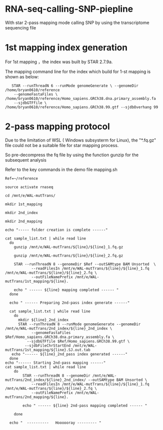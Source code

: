 # RNA-seq-calling-SNP-piepline

With star 2-pass mapping mode calling SNP by using the transcriptome sequencing file

# 1st mapping index generation

For 1st mapping ，the index was built by STAR 2.7.9a. 

The mapping command line for the index which build for 1-st mapping is shown as below:
       
       STAR --runThreadN 6 --runMode genomeGenerate \ --genomeDir /home/bryan0610/reference 
        --genomeFastaFiles \ /home/bryan0610/reference/Homo_sapiens.GRCh38.dna.primary_assembly.fa 
        --sjdbGTFfile \ /home/bryan0610/reference/Homo_sapiens.GRCh38.99.gtf --sjdbOverhang 99
# 2-pass mapping protocol
Due to the limitation of WSL ( Windows subsysterm for Linux), 
the "*.fq.gz" file could not be a suitable file for star mapping process. 

So pre-decompress the fq file by using the function gunzip for the subsequent analysis

Refer to the key commands in the demo file mapping.sh


    Ref=~/reference

    source activate rnaseq

    cd /mnt/e/WAL-mutTrans/

    mkdir 1st_mapping

    mkdir 2nd_index

    mkdir 2nd_mapping

    echo "----- folder creation is complete ------"

    cat sample_list.txt | while read line
      do
        gunzip /mnt/e/WAL-mutTrans/${line}/${line}_1.fq.gz
   
        gunzip /mnt/e/WAL-mutTrans/${line}/${line}_2.fq.gz
   
        STAR --runThreadN 8 --genomeDir $Ref --outSAMtype BAM Unsorted  \
                --readFilesIn /mnt/e/WAL-mutTrans/${line}/${line}_1.fq /mnt/e/WAL-mutTrans/${line}/${line}_2.fq \
                --outFileNamePrefix /mnt/e/WAL-mutTrans/1st_mapping/${line}.
 
        echo " ------ ${line} mapping completed ------ "
      done

      echo " ------ Preparing 2nd-pass index generate ------"

      cat sample_list.txt | while read line
        do
          mkdir ${line}_2nd_index
          STAR --runThreadN 8 --runMode genomeGenerate --genomeDir /mnt/e/WAL-mutTrans/2nd_index/${line}_2nd_index \
                --genomeFastaFiles $Ref/Homo_sapiens.GRCh38.dna.primary_assembly.fa \
              --sjdbGTFfile $Ref/Homo_sapiens.GRCh38.99.gtf \
             --sjdbFileChrStartEnd /mnt/e/WAL-mutTrans/1st_mapping/${line}.SJ.out.tab
       echo "------ ${line}_2nd_pass index generated ------"
      done
    echo "------ Starting 2nd-pass mapping ------"
    cat sample_list.txt | while read line
        do
            STAR --runThreadN 8 --genomeDir /mnt/e/WAL-mutTrans/2nd_index/${line}_2nd_index/ --outSAMtype BAM Unsorted \
                --readFilesIn /mnt/e/WAL-mutTrans/${line}/${line}_1.fq /mnt/e/WAL-mutTrans/${line}/${line}_2.fq \
                --outFileNamePrefix /mnt/e/WAL-mutTrans/2nd_mapping/${line}.
        
            echo " ------ ${line} 2nd-pass mapping completed ------ "

        done

      echo "  ----------   Hoooooray --------- " 


